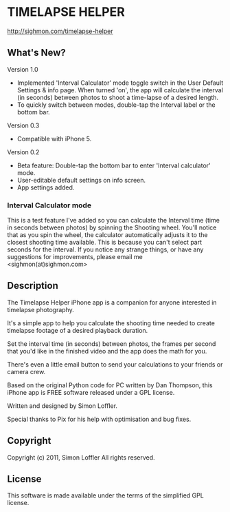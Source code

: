 # TIMELAPSE HELPER
<http://sighmon.com/timelapse-helper>

## What's New?
Version 1.0

* Implemented 'Interval Calculator' mode toggle switch in the User Default Settings & info page. When turned 'on', the app will calculate the interval (in seconds) between photos to shoot a time-lapse of a desired length.
* To quickly switch between modes, double-tap the Interval label or the bottom bar.

Version 0.3

* Compatible with iPhone 5.

Version 0.2

* Beta feature: Double-tap the bottom bar to enter 'Interval calculator' mode.
* User-editable default settings on info screen.
* App settings added.

### Interval Calculator mode
This is a test feature I've added so you can calculate the Interval time (time in seconds between photos) by spinning the Shooting wheel. You'll notice that as you spin the wheel, the calculator automatically adjusts it to the closest shooting time available. This is because you can't select part seconds for the interval.
If you notice any strange things, or have any suggestions for improvements, please email me <sighmon(at)sighmon.com>

## Description
The Timelapse Helper iPhone app is a companion for anyone interested in timelapse photography.

It's a simple app to help you calculate the shooting time needed to create timelapse footage of a desired playback duration.

Set the interval time (in seconds) between photos, the frames per second that you'd like in the finished video and the app does the math for you.

There's even a little email button to send your calculations to your friends or camera crew.

Based on the original Python code for PC written by Dan Thompson, this iPhone app is FREE software released under a GPL license.

Written and designed by Simon Loffler.

Special thanks to Pix for his help with optimisation and bug fixes.

## Copyright
Copyright (c) 2011, Simon Loffler
All rights reserved.

## License
This software is made available under the terms of the simplified GPL license.